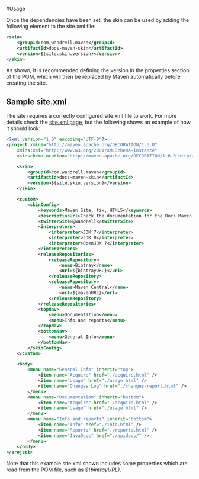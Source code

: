 #Usage

Once the dependencies have been set, the skin can be used by adding the following element to the site.xml file:

```xml
<skin>
    <groupId>com.wandrell.maven</groupId>
    <artifactId>docs-maven-skin</artifactId>
    <version>${site.skin.version}</version>
</skin>
```

As shown, it is recommended defining the version in the properties section of the POM, which will then be replaced by Maven automatically before creating the site.

## Sample site.xml

The site requires a correctly configured site.xml file to work. For more details check the [site.xml page][site_xml], but the following shows an example of how it should look:

```xml
<?xml version="1.0" encoding="UTF-8"?>
<project xmlns="http://maven.apache.org/DECORATION/1.6.0"
    xmlns:xsi="http://www.w3.org/2001/XMLSchema-instance"
    xsi:schemaLocation="http://maven.apache.org/DECORATION/1.6.0 http://maven.apache.org/xsd/decoration-1.6.0.xsd">

    <skin>
        <groupId>com.wandrell.maven</groupId>
        <artifactId>docs-maven-skin</artifactId>
        <version>${site.skin.version}</version>
    </skin>

    <custom>
        <skinConfig>
            <keywords>Maven Site, fix, HTML5</keywords>
            <descriptionUrl>Check the documentation for the Docs Maven Skin</descriptionUrl>
            <twitterSite>@wandrell</twitterSite>
            <interpreters>
                <interpreter>JDK 7</interpreter>
                <interpreter>JDK 8</interpreter>
                <interpreter>OpenJDK 7</interpreter>
            </interpreters>
            <releaseRepositories>
                <releaseRepository>
                    <name>Bintray</name>
                    <url>${bintrayURL}</url>
                </releaseRepository>
                <releaseRepository>
                    <name>Maven Central</name>
                    <url>${mavenURL}</url>
                </releaseRepository>
            </releaseRepositories>
            <topNav>
                <menu>Documentation</menu>
                <menu>Info and reports</menu>
            </topNav>
            <bottomNav>
                <menu>General Info</menu>
            </bottomNav>
        </skinConfig>
    </custom>

    <body>
        <menu name="General Info" inherit="top">
            <item name="Acquire" href="./acquire.html" />
            <item name="Usage" href="./usage.html" />
            <item name="Changes Log" href="./changes-report.html" />
        </menu>
        <menu name="Documentation" inherit="bottom">
            <item name="Acquire" href="./acquire.html" />
            <item name="Usage" href="./usage.html" />
        </menu>
        <menu name="Info and reports" inherit="bottom">
            <item name="Info" href="./info.html" />
            <item name="Reports" href="./reports.html" />
            <item name="JavaDocs" href="./apidocs/" />
        </menu>
    </body>
</project>
```

Note that this example site.xml shown includes some properties which are read from the POM file, such as *${bintrayURL}*.

[site_xml]: ./site_xml.html

